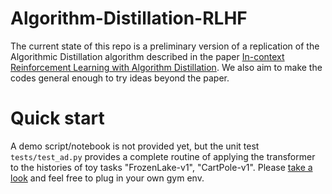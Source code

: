 # Algorithm-Distillation-RLHF

The current state of this repo is a preliminary version of a replication of the Algorithmic Distillation algorithm 
described in the paper [In-context Reinforcement Learning with Algorithm Distillation](https://arxiv.org/abs/2210.14215).
We also aim to make the codes general enough to try ideas beyond the paper.

# Quick start
A demo script/notebook is not provided yet, but the unit test `tests/test_ad.py` provides a complete routine of applying 
the transformer to the histories of toy tasks "FrozenLake-v1", "CartPole-v1". Please [take a look](tests/test_ad.py) 
and feel free to plug in your own gym env.
